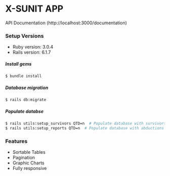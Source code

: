 # X-SUNIT APP

API Documentation
(http://localhost:3000/documentation)

### Setup Versions

* Ruby version: 3.0.4
* Rails version: 6.1.7

##### Install gems
```sh
$ bundle install
```
##### Database migration
```sh
$ rails db:migrate 
```
##### Populate databse
```sh
$ rails utils:setup_survivors QTD=n  # Populate database with survivors (specify quantity w/ QTD=n)
$ rails utils:setup_reports QTD=n  # Populate database with abductions reports (specify quantity w/ QTD=n)
```
### Features

- Sortable Tables
- Pagination
- Graphic Charts
- Fully responsive
